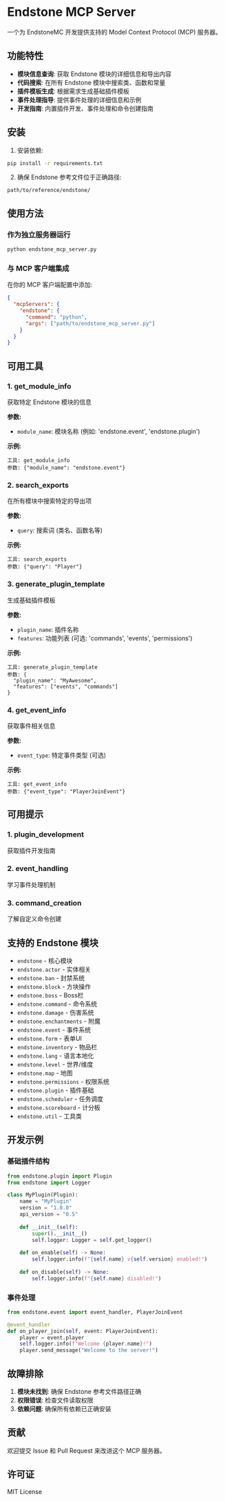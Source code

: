 # Endstone MCP Server

一个为 EndstoneMC 开发提供支持的 Model Context Protocol (MCP) 服务器。

## 功能特性

- **模块信息查询**: 获取 Endstone 模块的详细信息和导出内容
- **代码搜索**: 在所有 Endstone 模块中搜索类、函数和常量
- **插件模板生成**: 根据需求生成基础插件模板
- **事件处理指导**: 提供事件处理的详细信息和示例
- **开发指南**: 内置插件开发、事件处理和命令创建指南

## 安装

1. 安装依赖:
```bash
pip install -r requirements.txt
```

2. 确保 Endstone 参考文件位于正确路径:
```
path/to/reference/endstone/
```

## 使用方法

### 作为独立服务器运行

```bash
python endstone_mcp_server.py
```

### 与 MCP 客户端集成

在你的 MCP 客户端配置中添加:

```json
{
  "mcpServers": {
    "endstone": {
      "command": "python",
      "args": ["path/to/endstone_mcp_server.py"]
    }
  }
}
```

## 可用工具

### 1. get_module_info
获取特定 Endstone 模块的信息

**参数:**
- `module_name`: 模块名称 (例如: 'endstone.event', 'endstone.plugin')

**示例:**
```
工具: get_module_info
参数: {"module_name": "endstone.event"}
```

### 2. search_exports
在所有模块中搜索特定的导出项

**参数:**
- `query`: 搜索词 (类名、函数名等)

**示例:**
```
工具: search_exports
参数: {"query": "Player"}
```

### 3. generate_plugin_template
生成基础插件模板

**参数:**
- `plugin_name`: 插件名称
- `features`: 功能列表 (可选: 'commands', 'events', 'permissions')

**示例:**
```
工具: generate_plugin_template
参数: {
  "plugin_name": "MyAwesome",
  "features": ["events", "commands"]
}
```

### 4. get_event_info
获取事件相关信息

**参数:**
- `event_type`: 特定事件类型 (可选)

**示例:**
```
工具: get_event_info
参数: {"event_type": "PlayerJoinEvent"}
```

## 可用提示

### 1. plugin_development
获取插件开发指南

### 2. event_handling
学习事件处理机制

### 3. command_creation
了解自定义命令创建

## 支持的 Endstone 模块

- `endstone` - 核心模块
- `endstone.actor` - 实体相关
- `endstone.ban` - 封禁系统
- `endstone.block` - 方块操作
- `endstone.boss` - Boss栏
- `endstone.command` - 命令系统
- `endstone.damage` - 伤害系统
- `endstone.enchantments` - 附魔
- `endstone.event` - 事件系统
- `endstone.form` - 表单UI
- `endstone.inventory` - 物品栏
- `endstone.lang` - 语言本地化
- `endstone.level` - 世界/维度
- `endstone.map` - 地图
- `endstone.permissions` - 权限系统
- `endstone.plugin` - 插件基础
- `endstone.scheduler` - 任务调度
- `endstone.scoreboard` - 计分板
- `endstone.util` - 工具类

## 开发示例

### 基础插件结构

```python
from endstone.plugin import Plugin
from endstone import Logger

class MyPlugin(Plugin):
    name = "MyPlugin"
    version = "1.0.0"
    api_version = "0.5"
    
    def __init__(self):
        super().__init__()
        self.logger: Logger = self.get_logger()
    
    def on_enable(self) -> None:
        self.logger.info(f"{self.name} v{self.version} enabled!")
    
    def on_disable(self) -> None:
        self.logger.info(f"{self.name} disabled!")
```

### 事件处理

```python
from endstone.event import event_handler, PlayerJoinEvent

@event_handler
def on_player_join(self, event: PlayerJoinEvent):
    player = event.player
    self.logger.info(f"Welcome {player.name}!")
    player.send_message("Welcome to the server!")
```

## 故障排除

1. **模块未找到**: 确保 Endstone 参考文件路径正确
2. **权限错误**: 检查文件读取权限
3. **依赖问题**: 确保所有依赖已正确安装

## 贡献

欢迎提交 Issue 和 Pull Request 来改进这个 MCP 服务器。

## 许可证

MIT License